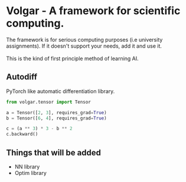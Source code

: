# Volgar - A framework for scientific computing.
The framework is for serious computing purposes (i.e university assignments). 
If it doesn't support your needs, add it and use it.
<br><br>
This is the kind of first principle method of learning AI.

## Autodiff
PyTorch like automatic differentiation library.

```python
from volgar.tensor import Tensor 

a = Tensor([2, 3], requires_grad=True)
b = Tensor([6, 4], requires_grad=True)

c = (a ** 3) * 3 - b ** 2
c.backward()
```
## Things that will be added
* NN library
* Optim library